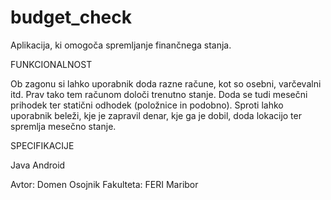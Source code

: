 # budget_check
Aplikacija, ki omogoča spremljanje finančnega stanja.

FUNKCIONALNOST

Ob zagonu si lahko uporabnik doda razne račune, kot so osebni, varčevalni itd. Prav tako tem računom določi trenutno stanje.
Doda se tudi mesečni prihodek ter statični odhodek (položnice in podobno).
Sproti lahko uporabnik beleži, kje je zapravil denar, kje ga je dobil, doda lokacijo ter spremlja mesečno stanje.

SPECIFIKACIJE

Java
Android

Avtor: Domen Osojnik
Fakulteta: FERI Maribor
